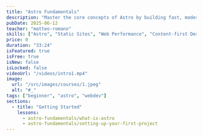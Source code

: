 ```yaml
---
title: "Astro Fundamentals"
description: "Master the core concepts of Astro by building fast, modern websites from scratch."
pubDate: 2025-06-12
teacher: "matteo-romano"
skills: ["Astro", "Static Sites", "Web Performance", "Content-first Design"]
price: 0
duration: "33:24"
isFeatured: true
isFree: true
isNew: false
isLocked: false
videoUrl: "/videos/intro1.mp4"
image:
  url: "/src/images/courses/1.jpeg"
  alt: "#_"
tags: ["beginner", "astro", "webdev"]
sections:
  - title: "Getting Started"
    lessons:
      - astro-fundamentals/what-is-astro
      - astro-fundamentals/setting-up-your-first-project
---
```

